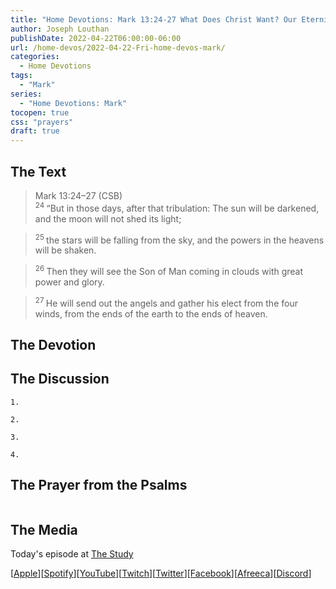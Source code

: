 ```yaml
---
title: "Home Devotions: Mark 13:24-27 What Does Christ Want? Our Eternity"
author: Joseph Louthan
publishDate: 2022-04-22T06:00:00-06:00
url: /home-devos/2022-04-22-Fri-home-devos-mark/
categories:
  - Home Devotions
tags:
  - "Mark"
series:
  - "Home Devotions: Mark"
tocopen: true
css: "prayers"
draft: true
---
```

## The Text

>Mark 13:24–27 (CSB)  
><sup> 24 </sup> “But in those days, after that tribulation: The sun will be darkened, and the moon will not shed its light; 

><sup> 25 </sup> the stars will be falling from the sky, and the powers in the heavens will be shaken. 

><sup> 26 </sup> Then they will see the Son of Man coming in clouds with great power and glory. 

><sup> 27 </sup> He will send out the angels and gather his elect from the four winds, from the ends of the earth to the ends of heaven.

## The Devotion



## The Discussion

```text
1. 
```

```text
2. 
```

```text
3. 
```

```text
4. 
```

## The Prayer from the Psalms

>

<div style='font-variant: small-caps;'>

</div>

```text

```

<div style="page-break-after: always;"></div>

## The Media

Today's episode at [The Study](http://study.theologic.us/podcast/)

\[[Apple](https://podcasts.apple.com/us/podcast/the-study/id1557102127)\]\[[Spotify](https://open.spotify.com/show/0Xs5qsNvWePyRqcmtOTPkR)\]\[[YouTube](http://youtube.theologic.us)\]\[[Twitch](http://twitch.theologic.us)\]\[[Twitter](https://twitter.com/theologic_us)\]\[[Facebook](https://www.facebook.com/groups/462231051477464)\]\[[Afreeca](https://bj.afreecatv.com/theologicus)\]\[[Discord](http://discord.theologic.us)\]
